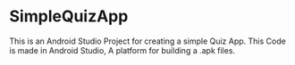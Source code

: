 # SimpleQuizApp
This is an Android Studio Project for creating a simple Quiz App.
This Code is made in Android Studio, A platform for building a .apk files.
